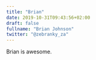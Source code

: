 ```yaml
---
title: "Brian"
date: 2019-10-31T09:43:56+02:00
draft: false
fullname: "Brian Johnson"
twitter: "@zebranky_za"
---
```


Brian is awesome.